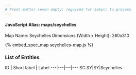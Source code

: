 ```yaml
---
# Front matter (even empty) required for Jekyll to process
---
```


#### JavaScript Alias: maps/seychelles

Map Name: Seychelles
Dimensions (Width x Height): 260x310



{% embed_spec_map seychelles-map.js %}

### List of Entities

ID | Short label | Label
---|---|---|---
SC.SY|SY|Seychelles


